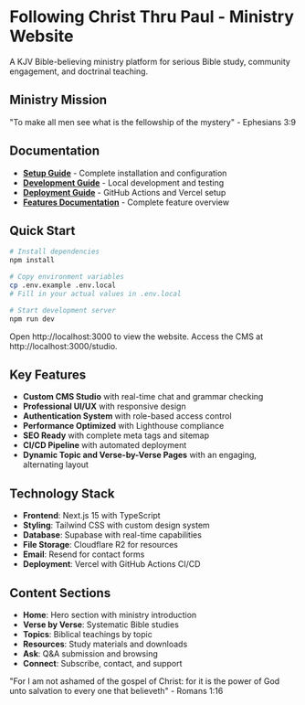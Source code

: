 # Following Christ Thru Paul - Ministry Website

A KJV Bible-believing ministry platform for serious Bible study, community engagement, and doctrinal teaching.

## Ministry Mission

"To make all men see what is the fellowship of the mystery" - Ephesians 3:9

## Documentation

- **[Setup Guide](../SETUP_GUIDE.md)** - Complete installation and configuration
- **[Development Guide](../DEVELOPMENT_GUIDE.md)** - Local development and testing
- **[Deployment Guide](../DEPLOYMENT_GUIDE.md)** - GitHub Actions and Vercel setup
- **[Features Documentation](../FEATURES_DOCUMENTATION.md)** - Complete feature overview

## Quick Start

```bash
# Install dependencies
npm install

# Copy environment variables
cp .env.example .env.local
# Fill in your actual values in .env.local

# Start development server
npm run dev
```

Open http://localhost:3000 to view the website.
Access the CMS at http://localhost:3000/studio.

## Key Features

- **Custom CMS Studio** with real-time chat and grammar checking
- **Professional UI/UX** with responsive design
- **Authentication System** with role-based access control
- **Performance Optimized** with Lighthouse compliance
- **SEO Ready** with complete meta tags and sitemap
- **CI/CD Pipeline** with automated deployment
- **Dynamic Topic and Verse-by-Verse Pages** with an engaging, alternating layout

## Technology Stack

- **Frontend**: Next.js 15 with TypeScript
- **Styling**: Tailwind CSS with custom design system
- **Database**: Supabase with real-time capabilities
- **File Storage**: Cloudflare R2 for resources
- **Email**: Resend for contact forms
- **Deployment**: Vercel with GitHub Actions CI/CD

## Content Sections

- **Home**: Hero section with ministry introduction
- **Verse by Verse**: Systematic Bible studies
- **Topics**: Biblical teachings by topic
- **Resources**: Study materials and downloads
- **Ask**: Q&A submission and browsing
- **Connect**: Subscribe, contact, and support

"For I am not ashamed of the gospel of Christ: for it is the power of God unto salvation to every one that believeth" - Romans 1:16